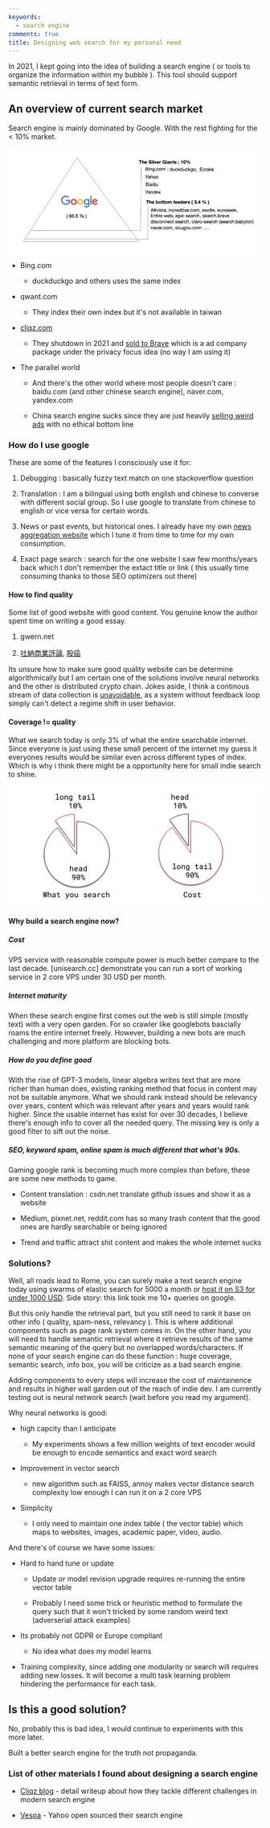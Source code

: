 ```yaml
---
keywords:
  - search engine
comments: true
title: Designing web search for my personal need
---
```


In 2021, I kept going into the idea of building a search engine ( or tools to organize the information within my bubble ). This tool should support semantic retrieval in terms of text form.

## An overview of current search market

Search engine is mainly dominated by Google. With the rest fighting for the < 10% market.

![2021 search market overview](https://raw.githubusercontent.com/theblackcat102/theblackcat102.github.io/master/images/market_share.png#center)

* Bing.com
    
    - duckduckgo and others uses the same index

* qwant.com

    - They index their own index but it's not available in taiwan

* [cliqz.com](https://cliqz.com/en/whycliqz/search-engine)

    - They shutdown in 2021 and [sold to Brave](https://brave.com/brave-search) which is a ad company package under the privacy focus idea (no way I am using it)


* The parallel world

    - And there's the other world where most people doesn't care : baidu.com (and other chinese search engine), naver.com, yandex.com

    - China search engine sucks since they are just heavily [selling weird ads](https://zh.wikipedia.org/wiki/%E7%99%BE%E5%BA%A6%E7%AB%9E%E4%BB%B7%E6%8E%92%E5%90%8D%E4%BA%8B%E4%BB%B6) with no ethical bottom line 


### How do I use google

These are some of the features I consciously use it for:

1. Debugging : basically fuzzy text match on one stackoverflow question

2. Translation : I am a bilingual using both english and chinese to converse with different social group. So I use google to translate from chinese to english or vice versa for certain words.

3. News or past events, but historical ones. I already have my own [news aggregation website](https://todayheadlines.live/) which I tune it from time to time for my own consumption.

4. Exact page search : search for the one website I saw few months/years back which I don't remember the extact title or link ( this usually time consuming thanks to those SEO optimizers out there)


#### How to find quality 

Some list of good website with good content. You genuine know the author spent time on writing a good essay. 

1. gwern.net

2. [吐納商業評論](https://tuna.to), [股癌](https://gooaye.com)

Its unsure how to make sure good quality website can be determine algorithmically but I am certain one of the solutions involve neural networks and the other is distributed crypto chain. Jokes aside, I think a continous stream of data collection is [unavoidable](https://0x65.dev/blog/2019-12-02/is-data-collection-evil.html), as a system without feedback loop simply can't detect a regime shift in user behavior.

#### Coverage != quality

What we search today is only 3% of what the entire searchable internet. Since everyone is just using these small percent of the internet my guess it everyones results would be similar even across different types of index. Which is why i think there might be a opportunity here for small indie search to shine.

![The last 10% search results requires 90% of the cost to cover](https://raw.githubusercontent.com/theblackcat102/theblackcat102.github.io/master/images/90-10-rule-perception-vs-reality-19.png#center)


#### Why build a search engine now?

##### Cost 

VPS service with reasonable compute power is much better compare to the last decade. [unisearch.cc] demonstrate you can run a sort of working service in 2 core VPS under 30 USD per month.

##### Internet maturity

When these search engine first comes out the web is still simple (mostly text) with a very open garden. For so crawler like googlebots bascially roams the entire internet freely. However, building a new bots are much challenging and more platform are blocking bots.

##### How do you define good

With the rise of GPT-3 models, linear algebra writes text that are more richer than human does, existing ranking method that focus in content may not be suitable anymore. What we should rank instead should be relevancy over years, content which was relevant after years and years would rank higher. Since the usable internet has exist for over 30 decades, I believe there's enough info to cover all the needed query. The missing key is only a good filter to sift out the noise.


#####  SEO, keyword spam, online spam is much different that what's 90s. 

Gaming google rank is becoming much more complex than before, these are some new methods to game. 

* Content translation : csdn.net translate github issues and show it as a website

* Medium, pixnet.net, reddit.com has so many trash content that the good ones are hardly searchable or being ignored

* Trend and traffic attract shit content and makes the whole internet sucks

### Solutions?

Well, all roads lead to Rome, you can surely make a text search engine today using swarms of elastic search for 5000 a month or [host it on S3 for under 1000 USD](https://quickwit.io/blog/commoncrawl/). Side story: this link took me 10+ queries on google.

But this only handle the retrieval part, but you still need to rank it base on other info ( quality, spam-ness, relevancy ). This is where additional components such as page rank system comes in. On the other hand, you will need to handle semantic retrieval where it retrieve results of the same semantic meaning of the query but no overlapped words/characters. If none of your search engine can do these function : huge coverage, semantic search, info box, you will be criticize as a bad search engine.

Adding components to every steps will increase the cost of maintainence and results in higher wall garden out of the reach of indie dev. I am currently testing out is neural network search (wait before you read my argument). 

Why neural networks is good:

* high capcity than I anticipate

    - My experiments shows a few million weights of text encoder would be enough to encode semantics and exact word search

* Improvement in vector search

    - new algorithm such as FAISS, annoy makes vector distance search complexity low enough I can run it on a 2 core VPS

* Simplicity

    - I only need to maintain one index table ( the vector table) which maps to websites, images, academic paper, video, audio.

And there's of course we have some issues:

* Hard to hand tune or update

    - Update or model revision upgrade requires re-running the entire vector table

    - Probably I need some trick or heuristic method to formulate the query such that it won't tricked by some random weird text (adverserial attack examples)

* Its probably not GDPR or Europe compliant

    - No idea what does my model learns

* Training complexity, since adding one modularity or search will requires adding new losses. It will become a multi task learning problem hindering the performance for each task.

## Is this a good solution?

No, probably this is bad idea, I would continue to experiments with this more later. 

Built a better search engine for the truth not propaganda.


### List of other materials I found about designing a search engine

* [Cliqz blog](https://0x65.dev/) - detail writeup about how they tackle different challenges in modern search engine

* [Vespa](https://vespa.ai/) - Yahoo open sourced their search engine